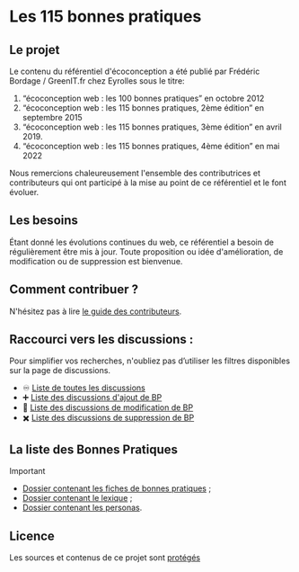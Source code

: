 # Les 115 bonnes pratiques

## Le projet

Le contenu du référentiel d'écoconception a été publié par Frédéric Bordage / GreenIT.fr chez Eyrolles sous le titre:

1. “écoconception web : les 100 bonnes pratiques” en octobre 2012
2. “écoconception web : les 115 bonnes pratiques, 2ème édition” en septembre 2015
3. “écoconception web : les 115 bonnes pratiques, 3ème édition” en avril 2019.
4. “écoconception web : les 115 bonnes pratiques, 4ème édition” en mai 2022

Nous remercions chaleureusement l'ensemble des contributrices et contributeurs qui ont participé à la mise au point de ce référentiel et le font évoluer.

## Les besoins

Étant donné les évolutions continues du web, ce référentiel a besoin de régulièrement être mis à jour.
Toute proposition ou idée d'amélioration, de modification ou de suppression est bienvenue.

## Comment contribuer ?

N'hésitez pas à lire [le guide des contributeurs](CONTRIBUTING.md).

## Raccourci vers les discussions :

Pour simplifier vos recherches, n'oubliez pas d’utiliser les filtres disponibles sur la page de discussions.

- :infinity: [Liste de toutes les discussions](https://github.com/cnumr/best-practices/discussions)
- :heavy_plus_sign: [Liste des discussions d'ajout de BP](https://github.com/cnumr/best-practices/discussions?discussions_q=label%3Aajout)
- :memo: [Liste des discussions de modification de BP](https://github.com/cnumr/best-practices/discussions?discussions_q=label%3Amodification)
- :heavy_multiplication_x: [Liste des discussions de suppression de BP](https://github.com/cnumr/best-practices/discussions?discussions_q=label%3Asuppression)

## La liste des Bonnes Pratiques

> [!IMPORTANT]
>
> - [Dossier contenant les fiches de bonnes pratiques](src/content/fiches/fr/) ;
> - [Dossier contenant le lexique](src/content/lexique/fr/) ;
> - [Dossier contenant les personas](src/content/personas/fr/).

## Licence

Les sources et contenus de ce projet sont [protégés](LICENCE.md)
